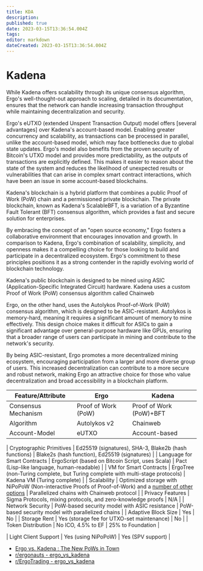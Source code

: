 ```yaml
---
title: KDA
description: 
published: true
date: 2023-03-15T13:36:54.004Z
tags: 
editor: markdown
dateCreated: 2023-03-15T13:36:54.004Z
---
```


# Kadena

While Kadena offers scalability through its unique consensus algorithm, Ergo's well-thought-out approach to scaling, detailed in its documentation, ensures that the network can handle increasing transaction throughput while maintaining decentralization and security.

Ergo's eUTXO (extended Unspent Transaction Output) model offers [several advantages] over Kadena's account-based model. Enabling greater concurrency and scalability, as transactions can be processed in parallel, unlike the account-based model, which may face bottlenecks due to global state updates. Ergo's model also benefits from the proven security of Bitcoin's UTXO model and provides more predictability, as the outputs of transactions are explicitly defined. This makes it easier to reason about the state of the system and reduces the likelihood of unexpected results or vulnerabilities that can arise in complex smart contract interactions, which have been an issue in some account-based blockchains.

Kadena's blockchain is a hybrid platform that combines a public Proof of Work (PoW) chain and a permissioned private blockchain. The private blockchain, known as Kadena's ScalableBFT, is a variation of a Byzantine Fault Tolerant (BFT) consensus algorithm, which provides a fast and secure solution for enterprises. 

By embracing the concept of an "open source economy," Ergo fosters a collaborative environment that encourages innovation and growth. In comparison to Kadena, Ergo's combination of scalability, simplicity, and openness makes it a compelling choice for those looking to build and participate in a decentralized ecosystem. Ergo's commitment to these principles positions it as a strong contender in the rapidly evolving world of blockchain technology.


Kadena's public blockchain is designed to be mined using ASIC (Application-Specific Integrated Circuit) hardware. Kadena uses a custom Proof of Work (PoW) consensus algorithm called Chainweb

Ergo, on the other hand, uses the Autolykos Proof-of-Work (PoW) consensus algorithm, which is designed to be ASIC-resistant. Autolykos is memory-hard, meaning it requires a significant amount of memory to mine effectively. This design choice makes it difficult for ASICs to gain a significant advantage over general-purpose hardware like GPUs, ensuring that a broader range of users can participate in mining and contribute to the network's security.

By being ASIC-resistant, Ergo promotes a more decentralized mining ecosystem, encouraging participation from a larger and more diverse group of users. This increased decentralization can contribute to a more secure and robust network, making Ergo an attractive choice for those who value decentralization and broad accessibility in a blockchain platform.




| Feature/Attribute         | Ergo                                                        | Kadena                                            |
|---------------------------|-------------------------------------------------------------|---------------------------------------------------|
| Consensus Mechanism       | Proof of Work (PoW)                                         | Proof of Work (PoW)+BFT                               |
| Algorithm                 | Autolykos v2                                                | Chainweb                                          |
| Account-Model                 | eUTXO                                                | Account-based                                          |

| Cryptographic Primitives  | Ed25519 (signatures), SHA-3, Blake2b (hash functions)       | Blake2s (hash function), Ed25519 (signatures)     |
| Language for Smart Contracts | ErgoScript (based on Bitcoin Script, uses Scala)          | Pact (Lisp-like language, human-readable)         |
| VM for Smart Contracts    | ErgoTree (non-Turing complete, but Turing complete with multi-stage protocols) | Kadena VM (Turing complete)               |
| Scalability               | Optimized storage with NiPoPoW (Non-interactive Proofs of Proof-of-Work) and a [number of other options](https://docs.ergoplatform.com/dev/protocol/scaling/) | Parallelized chains with Chainweb protocol       |
| Privacy Features          | Sigma Protocols, mixing protocols, and zero-knowledge proofs | N/A                                               |
| Network Security          | PoW-based security model with ASIC resistance              | PoW-based security model with parallelized chains |
| Adaptive Block Size       | Yes                                                         | No                                                |
| Storage Rent              | Yes (storage fee for UTXO-set maintenance)                 | No                                                |
| Token Distribution              | No ICO, 4.5% to EF                 | 25% to Foundation                                                |

| Light Client Support      | Yes (using NiPoPoW)                                         | Yes (SPV support)                                 |


- [Ergo vs. Kadena : The New PoWs in Town](https://medium.com/@tritchcole/ergo-vs-kadena-656eb6f032fc)
- [r/ergonauts - ergo_vs_kadena](https://www.reddit.com/r/ergonauts/comments/qpbt9z/ergo_vs_kadena/)
- [r/ErgoTrading - ergo_vs_kadena](https://www.reddit.com/r/ErgoTrading/comments/qrg5cr/ergo_vs_kadena/)